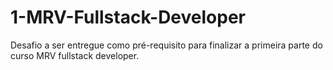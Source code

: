 # 1-MRV-Fullstack-Developer

Desafio a ser entregue como pré-requisito para finalizar a primeira parte do curso MRV fullstack developer.
